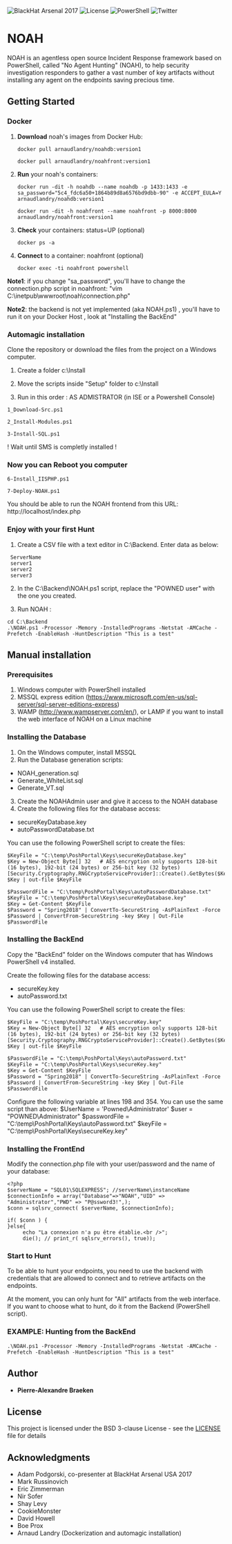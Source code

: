 ![BlackHat Arsenal 2017](https://img.shields.io/badge/BlackHat-Arsenal%202017-yellow.svg?style=flat)
![License](https://img.shields.io/badge/License-BSD%203-red.svg?style=flat) ![PowerShell](https://img.shields.io/badge/Language-PowerShell-blue.svg?style=flat) ![Twitter](https://img.shields.io/badge/twitter-@pabraeken-blue.svg?style=flat)

# NOAH

NOAH is an agentless open source Incident Response framework based on PowerShell, called "No Agent Hunting" (NOAH), to help security investigation responders to gather a vast number of key artifacts without installing any agent on the endpoints saving precious time.

## Getting Started

### Docker

1) __Download__ noah's images from Docker Hub: 

    `docker pull arnaudlandry/noahdb:version1`

    `docker pull arnaudlandry/noahfront:version1`

2) __Run__ your noah's containers:

    `docker run -dit -h noahdb --name noahdb -p 1433:1433 -e sa_password="5c4_fdc6a50+1864b89d8a6576bd9dbb-90" -e ACCEPT_EULA=Y arnaudlandry/noahdb:version1`

    `docker run -dit -h noahfront --name noahfront -p 8000:8000 arnaudlandry/noahfront:version1`


3) __Check__ your containers: status=UP (optional)

    `docker ps -a`
 
3) __Connect__ to a container: noahfront (optional)

    `docker exec -ti noahfront powershell`
  
__Note1__: if you change "sa_password", you'll have to change the connection.php script in noahfront: "vim C:\inetpub\wwwroot\noah\connection.php"

__Note2__: the backend is not yet implemented (aka NOAH.ps1) , you'll have to run it on your Docker Host , look at "Installing the BackEnd"


### Automagic installation

Clone the repository or download the files from the project on a Windows computer.

1) Create a folder c:\Install
 
2) Move the scripts inside "Setup" folder to c:\Install
 
3) Run in this order : AS ADMISTRATOR (in ISE or a Powershell Console)

```
1_Download-Src.ps1
```
```    
2_Install-Modules.ps1
```    
```    
3-Install-SQL.ps1
```    
! Wait until SMS is completly installed !
 
### Now you can Reboot you computer

```    
6-Install_IISPHP.ps1
```    
```     
7-Deploy-NOAH.ps1
```    

You should be able to run the NOAH frontend from this URL: http://localhost/index.php
 
### Enjoy with your first Hunt

1) Create a CSV file with a text editor in C:\Backend\. Enter data as below:

``` 
 ServerName
 server1
 server2
 server3
``` 
 
2) In the C:\Backend\NOAH.ps1 script, replace the "POWNED user" with the one you created.

3) Run NOAH :

 ```
 cd C:\Backend
 .\NOAH.ps1 -Processor -Memory -InstalledPrograms -Netstat -AMCache -Prefetch -EnableHash -HuntDescription "This is a test"
```

## Manual installation
### Prerequisites

1) Windows computer with PowerShell installed
2) MSSQL express edition (https://www.microsoft.com/en-us/sql-server/sql-server-editions-express)
3) WAMP  (http://www.wampserver.com/en/), or LAMP if you want to install the web interface of NOAH on a Linux machine

### Installing the Database

1) On the Windows computer, install MSSQL
2) Run the Database generation scripts:
* NOAH_generation.sql
* Generate_WhiteList.sql
* Generate_VT.sql
3) Create the NOAHAdmin user and give it access to the NOAH database
4) Create the following files for the database access:
* secureKeyDatabase.key
* autoPasswordDatabase.txt

You can use the following PowerShell script to create the files:

```
$KeyFile = "C:\temp\PoshPortal\Keys\secureKeyDatabase.key"
$Key = New-Object Byte[] 32   # AES encryption only supports 128-bit (16 bytes), 192-bit (24 bytes) or 256-bit key (32 bytes) 
[Security.Cryptography.RNGCryptoServiceProvider]::Create().GetBytes($Key)
$Key | out-file $KeyFile

$PasswordFile = "C:\temp\PoshPortal\Keys\autoPasswordDatabase.txt"
$KeyFile = "C:\temp\PoshPortal\Keys\secureKeyDatabase.key"
$Key = Get-Content $KeyFile
$Password = "Spring2018" | ConvertTo-SecureString -AsPlainText -Force
$Password | ConvertFrom-SecureString -key $Key | Out-File $PasswordFile
```

### Installing the BackEnd

Copy the "BackEnd" folder on the Windows computer that has Windows PowerShell v4 installed.

Create the following files for the database access:
* secureKey.key
* autoPassword.txt

You can use the following PowerShell script to create the files:

```
$KeyFile = "C:\temp\PoshPortal\Keys\secureKey.key"
$Key = New-Object Byte[] 32   # AES encryption only supports 128-bit (16 bytes), 192-bit (24 bytes) or 256-bit key (32 bytes) 
[Security.Cryptography.RNGCryptoServiceProvider]::Create().GetBytes($Key)
$Key | out-file $KeyFile

$PasswordFile = "C:\temp\PoshPortal\Keys\autoPassword.txt"
$KeyFile = "C:\temp\PoshPortal\Keys\secureKey.key"
$Key = Get-Content $KeyFile
$Password = "Spring2018" | ConvertTo-SecureString -AsPlainText -Force
$Password | ConvertFrom-SecureString -key $Key | Out-File $PasswordFile
```

Configure the following variable at lines 198 and 354. You can use the same script than above:
$UserName = 'Powned\Administrator'
$user = "POWNED\Administrator"
$passwordFile = "C:\temp\PoshPortal\Keys\autoPassword.txt"
$keyFile = "C:\temp\PoshPortal\Keys\secureKey.key"

### Installing the FrontEnd

Modify the connection.php file with your user/password and the name of your database:

```
<?php 
$serverName = "SQL01\SQLEXPRESS"; //serverName\instanceName
$connectionInfo = array("Database"=>"NOAH","UID" => "Administrator","PWD" => "P@ssword3!",);
$conn = sqlsrv_connect( $serverName, $connectionInfo);

if( $conn ) {    
}else{
     echo "La connexion n'a pu être établie.<br />";
     die(); // print_r( sqlsrv_errors(), true));
```

### Start to Hunt

To be able to hunt your endpoints, you need to use the backend with credentials that are allowed to connect and to retrieve artifacts on the endpoints. 

At the moment, you can only hunt for "All" artifacts from the web interface. If you want to choose what to hunt, do it from the Backend (PowerShell script).

### EXAMPLE: Hunting from the BackEnd

```
.\NOAH.ps1 -Processor -Memory -InstalledPrograms -Netstat -AMCache -Prefetch -EnableHash -HuntDescription "This is a test"
```

## Author

* **Pierre-Alexandre Braeken**

## License

This project is licensed under the BSD 3-clause License - see the [LICENSE](LICENSE) file for details

## Acknowledgments

* Adam Podgorski, co-presenter at BlackHat Arsenal USA 2017
* Mark Russinovich
* Eric Zimmerman
* Nir Sofer
* Shay Levy
* CookieMonster
* David Howell
* Boe Prox
* Arnaud Landry (Dockerization and automagic installation)
